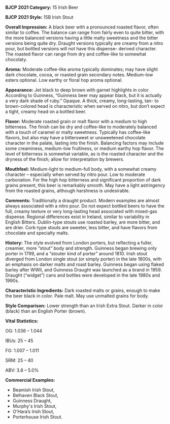 <b>BJCP 2021 Category:</b> 15 Irish Beer

<b>BJCP 2021 Style:</b> 15B Irish Stout

<b>Overall Impression:</b> A black beer with a pronounced
roasted flavor, often similar to coffee. The balance can range
from fairly even to quite bitter, with the more balanced
versions having a little malty sweetness and the bitter versions
being quite dry. Draught versions typically are creamy from a
nitro pour, but bottled versions will not have this dispense-
derived character. The roasted flavor can range from dry and
coffee-like to somewhat chocolaty.

<b>Aroma:</b> Moderate coffee-like aroma typically dominates; may
have slight dark chocolate, cocoa, or roasted grain secondary
notes. Medium-low esters optional. Low earthy or floral hop
aroma optional.

<b>Appearance:</b> Jet black to deep brown with garnet highlights
in color. According to Guinness, “Guinness beer may appear
black, but it is actually a very dark shade of ruby.” Opaque. A
thick, creamy, long-lasting, tan- to brown-colored head is
characteristic when served on nitro, but don’t expect a tight,
creamy head on a bottled beer.

<b>Flavor:</b> Moderate roasted grain or malt flavor with a medium
to high bitterness. The finish can be dry and coffee-like to
moderately balanced with a touch of caramel or malty
sweetness. Typically has coffee-like flavors, but also may have a
bittersweet or unsweetened chocolate character in the palate,
lasting into the finish. Balancing factors may include some
creaminess, medium-low fruitiness, or medium earthy hop
flavor. The level of bitterness is somewhat variable, as is the
roasted character and the dryness of the finish; allow for
interpretation by brewers.

<b>Mouthfeel:</b> Medium-light to medium-full body, with a
somewhat creamy character – especially when served by nitro
pour. Low to moderate carbonation. For the high hop
bitterness and significant proportion of dark grains present,
this beer is remarkably smooth. May have a light astringency
from the roasted grains, although harshness is undesirable.

<b>Comments:</b> Traditionally a draught product. Modern
examples are almost always associated with a nitro pour. Do
not expect bottled beers to have the full, creamy texture or very
long-lasting head associated with mixed-gas dispense. Regional
differences exist in Ireland, similar to variability in English
Bitters. Dublin-type stouts use roasted barley, are more bitter,
and are drier. Cork-type stouts are sweeter, less bitter, and
have flavors from chocolate and specialty malts.

<b>History:</b> The style evolved from London porters, but reflecting
a fuller, creamier, more “stout” body and strength. Guinness
began brewing only porter in 1799, and a “stouter kind of
porter” around 1810. Irish stout diverged from London single
stout (or simply porter) in the late 1800s, with an emphasis on
darker malts and roast barley. Guinness began using flaked
barley after WWII, and Guinness Draught was launched as a
brand in 1959. Draught (“widget”) cans and bottles were
developed in the late 1980s and 1990s.

<b>Characteristic Ingredients:</b> Dark roasted malts or grains,
enough to make the beer black in color. Pale malt. May use
unmalted grains for body.

<b>Style Comparison:</b> Lower strength than an Irish Extra Stout.
Darker in color (black) than an English Porter (brown).

<b>Vital Statistics:</b>

OG: 1.036 – 1.044

IBUs: 25 – 45

FG: 1.007 – 1.011

SRM: 25 – 40

ABV: 3.8 – 5.0%

<b>Commercial Examples:</b>
- Beamish Irish Stout,
- Belhaven Black Stout,
- Guinness Draught,
- Murphy's Irish Stout,
- O’Hara’s Irish Stout,
- Porterhouse Irish Stout.

